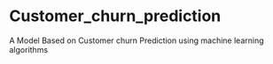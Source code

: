 # Customer_churn_prediction
A Model Based on Customer churn Prediction using machine learning algorithms
